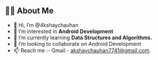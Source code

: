 
## 🙋‍♂️ About Me
- 👋 Hi, I’m @4kshaychauhan
- 👀 I’m interested in **Android Development**
- 🌱 I’m currently learning **Data Structures and Algorithms.**
- 💞️ I’m looking to collaborate on Android Development
- 📫 Reach me :-  Gmail - akshaychauhan7741@gmail.com.

<!---
4kshaychauhan/4kshaychauhan is a ✨ special ✨ repository because its `README.md` (this file) appears on your GitHub profile.
You can click the Preview link to take a look at your changes.
--->
